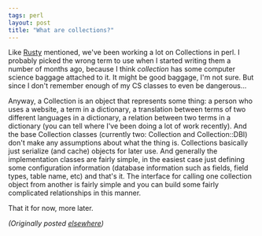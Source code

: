 ```yaml
---
tags: perl
layout: post
title: "What are collections?"
---
```




<p>Like <a href="http://www.advogato.org/person/kuro5hin/">Rusty</a> mentioned, we've been working a lot on Collections in perl. I probably
picked the wrong term to use when I started writing them a
number of months ago, because I think <em>collection</em>
has some computer science baggage attached to it. It might
be good baggage, I'm not sure. But since I don't remember
enough of my CS classes to even be dangerous...

<p>Anyway, a Collection is an object that represents some
thing: a person who uses a website, a term in a dictionary,
a translation between terms of two different languages in a
dictionary, a relation between two terms in a dictionary
(you can tell where I've been doing a lot of work recently).
And the base Collection classes (currently two: Collection
and Collection::DBI) don't make any assumptions about what
the thing is. Collections basically just serialize (and
cache) objects for later use. And generally the
implementation classes are fairly simple, in the easiest
case just defining some configuration information (database
information such as fields, field types, table name, etc)
and that's it. The interface for calling one collection
object from another is fairly simple and you can build some
fairly complicated relationships in this manner.

<p>That it for now, more later.

<p><em>(Originally posted <a href="http://www.advogato.org/person/cwinters/diary.html?start=0">elsewhere</a>)</em></p>


